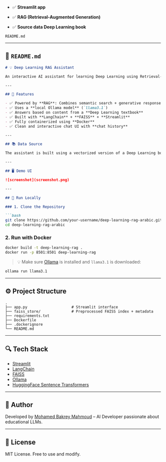 * ✅ **Streamlit app**

* ✅  **RAG (Retrieval-Augmented Generation)**
* ✅  **Source data Deep Learning book** 

`README.md`

---

## 📄 `README.md` 
````markdown
# 💡 Deep Learning RAG Assistant

An interactive AI assistant for learning Deep Learning using Retrieval-Augmented Generation (RAG) and a local language model (LLaMA 3.1 via Ollama). This assistant can answer questions from a vectorized Deep Learning book in real time using a combination of FAISS retrieval and local LLM.

---

## 🚀 Features

- ✅ Powered by **RAG**: Combines semantic search + generative response
- ✅ Uses a **local Ollama model** (`llama3.1`)
- ✅ Answers based on content from a **Deep Learning textbook**
- ✅ Built with **LangChain** + **FAISS** + **Streamlit**
- ✅ Fully containerized using **Docker**
- ✅ Clean and interactive chat UI with **chat history**

---

## 📚 Data Source

The assistant is built using a vectorized version of a Deep Learning book (in English). Embeddings were generated using `sentence-transformers/paraphrase-multilingual-MiniLM-L12-v2` and stored in a FAISS vectorstore.

---

## 🖥️ Demo UI

![screenshot](screenshot.png)

---

## 🧪 Run Locally

### 1. Clone the Repository

```bash
git clone https://github.com/your-username/deep-learning-rag-arabic.git
cd deep-learning-rag-arabic
````

### 2. Run with Docker

```bash
docker build -t deep-learning-rag .
docker run -p 8501:8501 deep-learning-rag
```

> 💡 Make sure [Ollama](https://ollama.com/) is installed and `llama3.1` is downloaded:

```bash
ollama run llama3.1
```

---

## ⚙️ Project Structure

```
.
├── app.py                    # Streamlit interface
├── faiss_store/              # Preprocessed FAISS index + metadata
├── requirements.txt
├── Dockerfile
├── .dockerignore
└── README.md
```

---

## 🔍 Tech Stack

* [Streamlit](https://streamlit.io/)
* [LangChain](https://www.langchain.com/)
* [FAISS](https://github.com/facebookresearch/faiss)
* [Ollama](https://ollama.com/)
* [HuggingFace Sentence Transformers](https://www.sbert.net/)

---

## 📌 Author

Developed by [Mohamed Bakrey Mahmoud](https://github.com/mohamedbakrey12) – AI Developer passionate about educational LLMs.

---

## 📄 License

MIT License. Free to use and modify.
